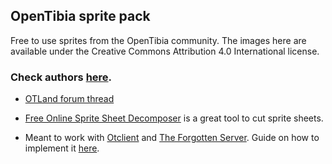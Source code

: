 ## OpenTibia sprite pack ##

Free to use sprites from the OpenTibia community. The images here are available under the Creative Commons Attribution 4.0 International license.

### Check authors [here](https://github.com/peonso/opentibia_sprite_pack/blob/master/AUTHORS.md). ###

- [OTLand forum thread](https://otland.net/threads/opentibia-sprite-pack.254815/)

- [Free Online Sprite Sheet Decomposer](https://jmsliu.com/products/sprite-sheet-decomposer/) is a great tool to cut sprite sheets.

- Meant to work with [Otclient](https://github.com/edubart/otclient) and [The Forgotten Server](https://github.com/otland/forgottenserver). Guide on how to implement it [here](https://github.com/peonso/opentibia_sprite_pack/blob/master/GUIDE.md).